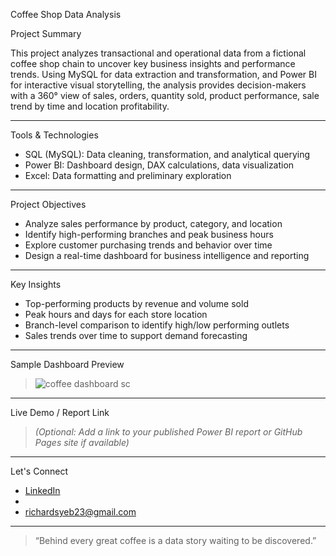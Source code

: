 Coffee Shop Data Analysis

 Project Summary

This project analyzes transactional and operational data from a fictional coffee shop chain to uncover key business insights and performance trends. Using MySQL for data extraction and transformation, and Power BI for interactive visual storytelling, the analysis provides decision-makers with a 360° view of sales, orders, quantity sold, product performance, sale trend by time and location profitability.

---

Tools & Technologies

- SQL (MySQL): Data cleaning, transformation, and analytical querying
- Power BI: Dashboard design, DAX calculations, data visualization
- Excel: Data formatting and preliminary exploration

---

 Project Objectives

- Analyze sales performance by product, category, and location  
- Identify high-performing branches and peak business hours  
- Explore customer purchasing trends and behavior over time   
- Design a real-time dashboard for business intelligence and reporting

---

Key Insights

- Top-performing products by revenue and volume sold
- Peak hours and days for each store location
- Branch-level comparison to identify high/low performing outlets
- Sales trends over time to support demand forecasting

---

Sample Dashboard Preview

>![coffee dashboard sc](https://github.com/user-attachments/assets/9a56d651-9420-4c6c-8c1a-68467a714ae0)





---

 Live Demo / Report Link

> *(Optional: Add a link to your published Power BI report or GitHub Pages site if available)*

---

 Let's Connect

- [LinkedIn](https://www.linkedin.com/in/richardyeboah1)
- 
- richardsyeb23@gmail.com

---

> “Behind every great coffee is a data story waiting to be discovered.”  


